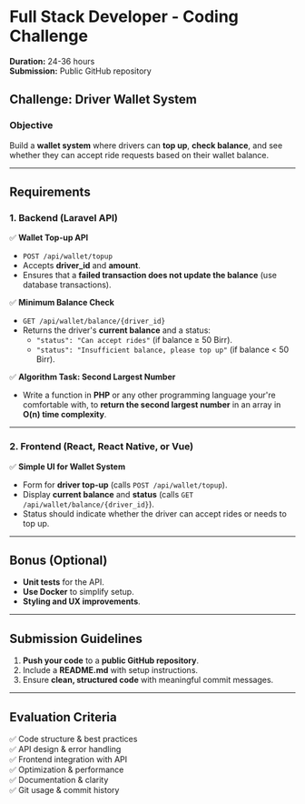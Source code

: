 # Full Stack Developer - Coding Challenge

**Duration:** 24-36 hours  
**Submission:** Public GitHub repository

## Challenge: Driver Wallet System

### Objective

Build a **wallet system** where drivers can **top up**, **check balance**, and see whether they can accept ride requests based on their wallet balance.

---

## Requirements

### 1. Backend (Laravel API)

✅ **Wallet Top-up API**

- `POST /api/wallet/topup`
- Accepts **driver_id** and **amount**.
- Ensures that a **failed transaction does not update the balance** (use database transactions).

✅ **Minimum Balance Check**

- `GET /api/wallet/balance/{driver_id}`
- Returns the driver's **current balance** and a status:
  - `"status": "Can accept rides"` (if balance ≥ 50 Birr).
  - `"status": "Insufficient balance, please top up"` (if balance < 50 Birr).

✅ **Algorithm Task: Second Largest Number**

- Write a function in **PHP** or any other programming language your're comfortable with, to **return the second largest number** in an array in **O(n) time complexity**.

---

### 2. Frontend (React, React Native, or Vue)

✅ **Simple UI for Wallet System**

- Form for **driver top-up** (calls `POST /api/wallet/topup`).
- Display **current balance** and **status** (calls `GET /api/wallet/balance/{driver_id}`).
- Status should indicate whether the driver can accept rides or needs to top up.

---

## Bonus (Optional)

- **Unit tests** for the API.
- **Use Docker** to simplify setup.
- **Styling and UX improvements**.

---

## Submission Guidelines

1. **Push your code** to a **public GitHub repository**.
2. Include a **README.md** with setup instructions.
3. Ensure **clean, structured code** with meaningful commit messages.

---

## Evaluation Criteria

✅ Code structure & best practices  
✅ API design & error handling  
✅ Frontend integration with API  
✅ Optimization & performance  
✅ Documentation & clarity  
✅ Git usage & commit history
